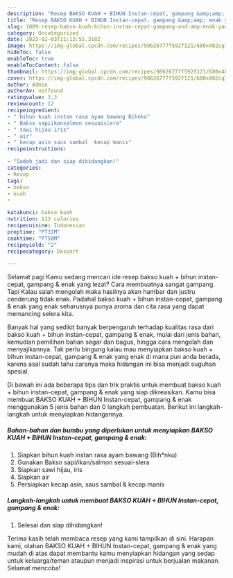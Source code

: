 ```yaml
---
description: "Resep BAKSO KUAH + BIHUN Instan-cepat, gampang &amp;amp; enak yang Enak , Lezat Sekali"
title: "Resep BAKSO KUAH + BIHUN Instan-cepat, gampang &amp;amp; enak yang Enak , Lezat Sekali"
slug: 1009-resep-bakso-kuah-bihun-instan-cepat-gampang-and-amp-enak-yang-enak-lezat-sekali
category: Uncategorized
date: 2023-02-03T11:13:55.318Z
image: https://img-global.cpcdn.com/recipes/98626777f592f121/680x482cq70/bakso-kuah-bihun-instan-cepat-gampang-enak-foto-resep-utama.jpg
hideToc: false
enableToc: true
enableTocContent: false
thumbnail: https://img-global.cpcdn.com/recipes/98626777f592f121/680x482cq70/bakso-kuah-bihun-instan-cepat-gampang-enak-foto-resep-utama.jpg
cover: https://img-global.cpcdn.com/recipes/98626777f592f121/680x482cq70/bakso-kuah-bihun-instan-cepat-gampang-enak-foto-resep-utama.jpg
author: Admin
authorAv: notfound
ratingvalue: 3.3
reviewcount: 12
recipeingredient:
- " bihun kuah instan rasa ayam bawang Bihnku"
- " Bakso sapiikansalmon sesuaislera"
- " sawi hijau iris"
- " air"
- " kecap asin saus sambal  kecap manis"
recipeinstructions:

- "Sudah jadi dan siap dihidangkan!"
categories:
- Resep
tags:
- bakso
- kuah
- 

katakunci: bakso kuah  
nutrition: 133 calories
recipecuisine: Indonesian
preptime: "PT31M"
cooktime: "PT50M"
recipeyield: "2"
recipecategory: Dessert

---
```



Selamat pagi Kamu sedang mencari ide resep bakso kuah + bihun instan-cepat, gampang &amp; enak yang lezat? Cara membuatnya sangat gampang. Tapi Kalau salah mengolah maka hasilnya akan hambar dan justru cenderung tidak enak. Padahal bakso kuah + bihun instan-cepat, gampang &amp; enak yang enak seharusnya punya aroma dan cita rasa yang dapat memancing selera kita.


Banyak hal yang sedikit banyak berpengaruh terhadap kualitas rasa dari bakso kuah + bihun instan-cepat, gampang &amp; enak, mulai dari jenis bahan, kemudian pemilihan bahan segar dan bagus, hingga cara mengolah dan menyajikannya. Tak perlu bingung kalau mau menyiapkan bakso kuah + bihun instan-cepat, gampang &amp; enak yang enak di mana pun anda berada, karena asal sudah tahu caranya maka hidangan ini bisa menjadi suguhan spesial.




Di bawah ini ada beberapa tips dan trik praktis untuk membuat bakso kuah + bihun instan-cepat, gampang &amp; enak yang siap dikreasikan. Kamu bisa membuat BAKSO KUAH + BIHUN Instan-cepat, gampang &amp; enak menggunakan 5 jenis bahan dan 0 langkah pembuatan. Berikut ini langkah-langkah untuk menyiapkan hidangannya.

<!--inarticleads1-->

##### Bahan-bahan dan bumbu yang diperlukan untuk menyiapkan BAKSO KUAH + BIHUN Instan-cepat, gampang &amp; enak:

1. Siapkan  bihun kuah instan rasa ayam bawang (Bih*nku)
1. Gunakan  Bakso sapi/ikan/salmon sesuai-slera
1. Siapkan  sawi hijau, iris
1. Siapkan  air
1. Persiapkan  kecap asin, saus sambal &amp; kecap manis




<!--inarticleads2-->

##### Langkah-langkah untuk membuat BAKSO KUAH + BIHUN Instan-cepat, gampang &amp; enak:


1. Selesai dan siap dihidangkan!



Terima kasih telah membaca resep yang kami tampilkan di sini. Harapan kami, olahan BAKSO KUAH + BIHUN Instan-cepat, gampang &amp; enak yang mudah di atas dapat membantu kamu menyiapkan hidangan yang sedap untuk keluarga/teman ataupun menjadi inspirasi untuk berjualan makanan. Selamat mencoba!
